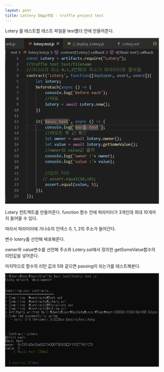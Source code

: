 ```yaml
---
layout: post
title: Lottery DApp개발 - truffle project test
---
```


Lotery 를 테스트할 테스트 파일을 test폴더 안에 만들어준다.

<img src="/assets/images/lottery_test.PNG">


Lotery 컨트랙트를 만들어준다. function 함수 안에 파라미터가 3개인데 최대 10개까지 들어올 수 있다.

따라서 파라미터에 가나슈의 인덱스 0, 1, 2의 주소가 들어간다.

변수 lotery를 선언해 배포해준다.

owner와 value변수를 선언해 주소와 Lotery.sol에서 정의한 getSomeValue함수의 리턴값을 넣어준다.

마지막으로 함수의 리턴 값과 5와 같으면 passing이 되는가를 테스트해본다.

<img src="/assets/images/lottery_test_result.PNG">

